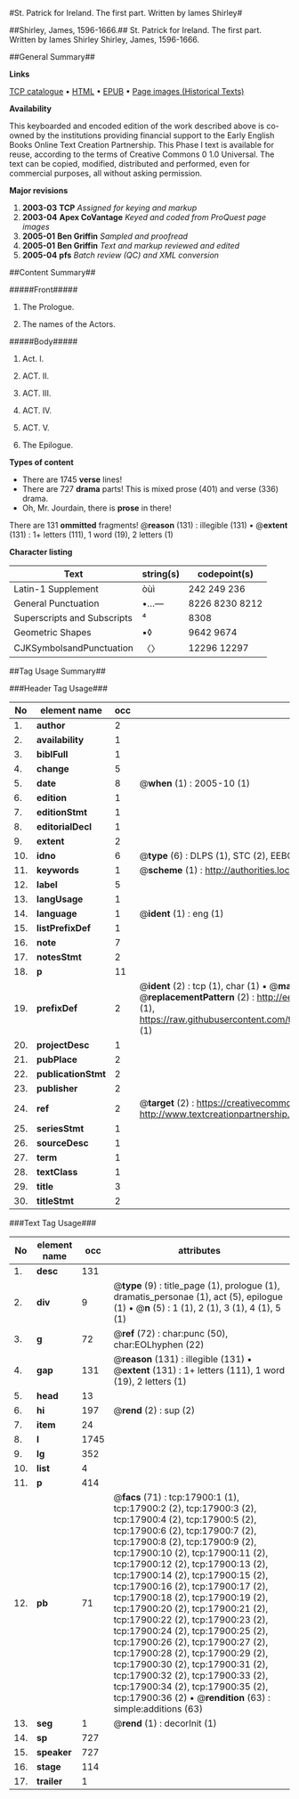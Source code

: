 #St. Patrick for Ireland. The first part. Written by Iames Shirley#

##Shirley, James, 1596-1666.##
St. Patrick for Ireland. The first part. Written by Iames Shirley
Shirley, James, 1596-1666.

##General Summary##

**Links**

[TCP catalogue](http://www.ota.ox.ac.uk/tcp/)  • 
[HTML](http://tei.it.ox.ac.uk/tcp/Texts-HTML/free/A12/A12151.html)  • 
[EPUB](http://tei.it.ox.ac.uk/tcp/Texts-EPUB/free/A12/A12151.epub) • 
[Page images (Historical Texts)](https://data.historicaltexts.jisc.ac.uk/view?pubId=eebo-99852574e&pageId=eebo-99852574e-17900-1)

**Availability**

This keyboarded and encoded edition of the
	       work described above is co-owned by the institutions
	       providing financial support to the Early English Books
	       Online Text Creation Partnership. This Phase I text is
	       available for reuse, according to the terms of Creative
	       Commons 0 1.0 Universal. The text can be copied,
	       modified, distributed and performed, even for
	       commercial purposes, all without asking permission.

**Major revisions**

1. __2003-03__ __TCP__ *Assigned for keying and markup*
1. __2003-04__ __Apex CoVantage__ *Keyed and coded from ProQuest page images*
1. __2005-01__ __Ben Griffin__ *Sampled and proofread*
1. __2005-01__ __Ben Griffin__ *Text and markup reviewed and edited*
1. __2005-04__ __pfs__ *Batch review (QC) and XML conversion*

##Content Summary##

#####Front#####

1. The Prologue.

1. The names of the Actors.

#####Body#####

1. Act. I.

1. ACT. II.

1. ACT. III.

1. ACT. IV.

1. ACT. V.

1. The Epilogue.

**Types of content**

  * There are 1745 **verse** lines!
  * There are 727 **drama** parts! This is mixed prose (401) and verse (336) drama.
  * Oh, Mr. Jourdain, there is **prose** in there!

There are 131 **ommitted** fragments! 
 @__reason__ (131) : illegible (131)  •  @__extent__ (131) : 1+ letters (111), 1 word (19), 2 letters (1)

**Character listing**


|Text|string(s)|codepoint(s)|
|---|---|---|
|Latin-1 Supplement|òùì|242 249 236|
|General Punctuation|•…—|8226 8230 8212|
|Superscripts             and Subscripts|⁴|8308|
|Geometric Shapes|▪◊|9642 9674|
|CJKSymbolsandPunctuation|〈〉|12296 12297|

##Tag Usage Summary##

###Header Tag Usage###

|No|element name|occ|attributes|
|---|---|---|---|
|1.|__author__|2||
|2.|__availability__|1||
|3.|__biblFull__|1||
|4.|__change__|5||
|5.|__date__|8| @__when__ (1) : 2005-10 (1)|
|6.|__edition__|1||
|7.|__editionStmt__|1||
|8.|__editorialDecl__|1||
|9.|__extent__|2||
|10.|__idno__|6| @__type__ (6) : DLPS (1), STC (2), EEBO-CITATION (1), PROQUEST (1), VID (1)|
|11.|__keywords__|1| @__scheme__ (1) : http://authorities.loc.gov/ (1)|
|12.|__label__|5||
|13.|__langUsage__|1||
|14.|__language__|1| @__ident__ (1) : eng (1)|
|15.|__listPrefixDef__|1||
|16.|__note__|7||
|17.|__notesStmt__|2||
|18.|__p__|11||
|19.|__prefixDef__|2| @__ident__ (2) : tcp (1), char (1)  •  @__matchPattern__ (2) : ([0-9\-]+):([0-9IVX]+) (1), (.+) (1)  •  @__replacementPattern__ (2) : http://eebo.chadwyck.com/downloadtiff?vid=$1&page=$2 (1), https://raw.githubusercontent.com/textcreationpartnership/Texts/master/tcpchars.xml#$1 (1)|
|20.|__projectDesc__|1||
|21.|__pubPlace__|2||
|22.|__publicationStmt__|2||
|23.|__publisher__|2||
|24.|__ref__|2| @__target__ (2) : https://creativecommons.org/publicdomain/zero/1.0/ (1), http://www.textcreationpartnership.org/docs/. (1)|
|25.|__seriesStmt__|1||
|26.|__sourceDesc__|1||
|27.|__term__|1||
|28.|__textClass__|1||
|29.|__title__|3||
|30.|__titleStmt__|2||


###Text Tag Usage###

|No|element name|occ|attributes|
|---|---|---|---|
|1.|__desc__|131||
|2.|__div__|9| @__type__ (9) : title_page (1), prologue (1), dramatis_personae (1), act (5), epilogue (1)  •  @__n__ (5) : 1 (1), 2 (1), 3 (1), 4 (1), 5 (1)|
|3.|__g__|72| @__ref__ (72) : char:punc (50), char:EOLhyphen (22)|
|4.|__gap__|131| @__reason__ (131) : illegible (131)  •  @__extent__ (131) : 1+ letters (111), 1 word (19), 2 letters (1)|
|5.|__head__|13||
|6.|__hi__|197| @__rend__ (2) : sup (2)|
|7.|__item__|24||
|8.|__l__|1745||
|9.|__lg__|352||
|10.|__list__|4||
|11.|__p__|414||
|12.|__pb__|71| @__facs__ (71) : tcp:17900:1 (1), tcp:17900:2 (2), tcp:17900:3 (2), tcp:17900:4 (2), tcp:17900:5 (2), tcp:17900:6 (2), tcp:17900:7 (2), tcp:17900:8 (2), tcp:17900:9 (2), tcp:17900:10 (2), tcp:17900:11 (2), tcp:17900:12 (2), tcp:17900:13 (2), tcp:17900:14 (2), tcp:17900:15 (2), tcp:17900:16 (2), tcp:17900:17 (2), tcp:17900:18 (2), tcp:17900:19 (2), tcp:17900:20 (2), tcp:17900:21 (2), tcp:17900:22 (2), tcp:17900:23 (2), tcp:17900:24 (2), tcp:17900:25 (2), tcp:17900:26 (2), tcp:17900:27 (2), tcp:17900:28 (2), tcp:17900:29 (2), tcp:17900:30 (2), tcp:17900:31 (2), tcp:17900:32 (2), tcp:17900:33 (2), tcp:17900:34 (2), tcp:17900:35 (2), tcp:17900:36 (2)  •  @__rendition__ (63) : simple:additions (63)|
|13.|__seg__|1| @__rend__ (1) : decorInit (1)|
|14.|__sp__|727||
|15.|__speaker__|727||
|16.|__stage__|114||
|17.|__trailer__|1||

